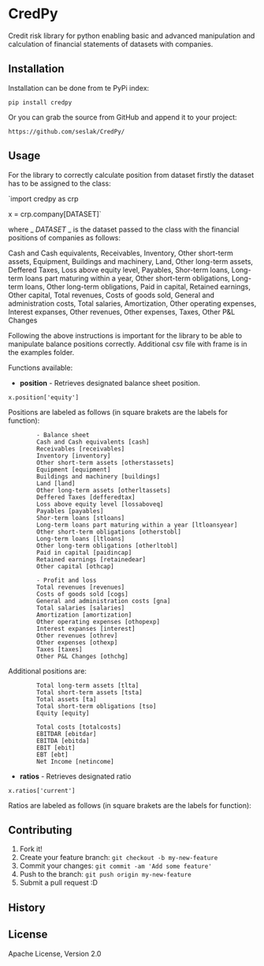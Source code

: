 # CredPy
Credit risk library for python enabling basic and advanced manipulation and
calculation of financial statements of datasets with companies.

## Installation

Installation can be done from te PyPi index:

`pip install credpy`

Or you can grab the source from GitHub and append it to your project:

`https://github.com/seslak/CredPy/`

## Usage
For the library to correctly calculate position from dataset firstly the
dataset has to be assigned to the class:

`import credpy as crp

x = crp.company[DATASET]`

where _ _DATASET_ _ is the dataset passed to the class with the financial positions
of companies as follows: 

Cash and Cash equivalents, Receivables, Inventory, Other short-term assets, Equipment,  Buildings and machinery, Land, Other long-term assets, Deffered Taxes, Loss above equity level, Payables, Shor-term loans, Long-term loans part maturing within a year, Other short-term obligations, Long-term loans, Other long-term obligations, Paid in capital, Retained earnings, Other capital, Total revenues, Costs of goods sold, General and administration costs, Total salaries, Amortization, Other operating expenses, Interest expanses, Other revenues, Other expenses, Taxes, Other P&L Changes

Following the above instructions is important for the library to be able to
manipulate balance positions correctly. Additional csv file with frame is in the examples folder.

Functions available:

- **position** - Retrieves designated balance sheet position.

`
x.position['equity']
`

Positions are labeled as follows (in square brakets are the labels for function):
            
            - Balance sheet
            Cash and Cash equivalents [cash]
            Receivables [receivables]
            Inventory [inventory]
            Other short-term assets [otherstassets]
            Equipment [equipment]
            Buildings and machinery [buildings]
            Land [land]
            Other long-term assets [otherltassets]
            Deffered Taxes [defferedtax]
            Loss above equity level [lossaboveq]
            Payables [payables]
            Shor-term loans [stloans]
            Long-term loans part maturing within a year [ltloansyear]
            Other short-term obligations [otherstobl]
            Long-term loans [ltloans]
            Other long-term obligations [otherltobl]
            Paid in capital [paidincap]
            Retained earnings [retainedear]
            Other capital [othcap]
            
            - Profit and loss                             
            Total revenues [revenues]
            Costs of goods sold [cogs]
            General and administration costs [gna]
            Total salaries [salaries]
            Amortization [amortization]
            Other operating expenses [othopexp]
            Interest expanses [interest]
            Other revenues [othrev]
            Other expenses [othexp]
            Taxes [taxes]
            Other P&L Changes [othchg]
            

Additional positions are:

            Total long-term assets [tlta]
            Total short-term assets [tsta]
            Total assets [ta]
            Total short-term obligations [tso]
            Equity [equity]
            
            Total costs [totalcosts]
            EBITDAR [ebitdar]
            EBITDA [ebitda]
            EBIT [ebit]
            EBT [ebt]
            Net Income [netincome]
            


- **ratios** - Retrieves designated ratio

`
x.ratios['current']
`

Ratios are labeled as follows (in square brakets are the labels for function):

## Contributing
1. Fork it!
2. Create your feature branch: `git checkout -b my-new-feature`
3. Commit your changes: `git commit -am 'Add some feature'`
4. Push to the branch: `git push origin my-new-feature`
5. Submit a pull request :D

## History


## License
Apache License, Version 2.0
